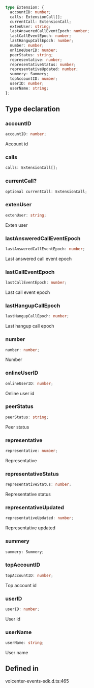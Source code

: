 ```ts
type Extension: {
  accountID: number;
  calls: ExtensionCall[];
  currentCall: ExtensionCall;
  extenUser: string;
  lastAnsweredCallEventEpoch: number;
  lastCallEventEpoch: number;
  lastHangupCallEpoch: number;
  number: number;
  onlineUserID: number;
  peerStatus: string;
  representative: number;
  representativeStatus: number;
  representativeUpdated: number;
  summery: Summery;
  topAccountID: number;
  userID: number;
  userName: string;
};
```

## Type declaration

### accountID

```ts
accountID: number;
```

Account id

### calls

```ts
calls: ExtensionCall[];
```

### currentCall?

```ts
optional currentCall: ExtensionCall;
```

### extenUser

```ts
extenUser: string;
```

Exten user

### lastAnsweredCallEventEpoch

```ts
lastAnsweredCallEventEpoch: number;
```

Last answered call event epoch

### lastCallEventEpoch

```ts
lastCallEventEpoch: number;
```

Last call event epoch

### lastHangupCallEpoch

```ts
lastHangupCallEpoch: number;
```

Last hangup call epoch

### number

```ts
number: number;
```

Number

### onlineUserID

```ts
onlineUserID: number;
```

Online user id

### peerStatus

```ts
peerStatus: string;
```

Peer status

### representative

```ts
representative: number;
```

Representative

### representativeStatus

```ts
representativeStatus: number;
```

Representative status

### representativeUpdated

```ts
representativeUpdated: number;
```

Representative updated

### summery

```ts
summery: Summery;
```

### topAccountID

```ts
topAccountID: number;
```

Top account id

### userID

```ts
userID: number;
```

User id

### userName

```ts
userName: string;
```

User name

## Defined in

voicenter-events-sdk.d.ts:465
